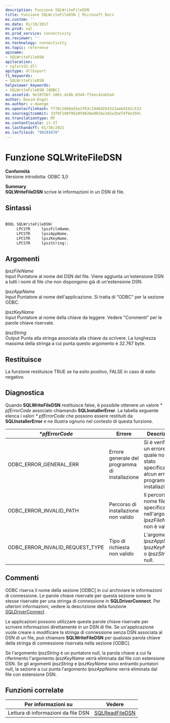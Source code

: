 ```yaml
---
description: Funzione SQLWriteFileDSN
title: Funzione SQLWriteFileDSN | Microsoft Docs
ms.custom: ''
ms.date: 01/19/2017
ms.prod: sql
ms.prod_service: connectivity
ms.reviewer: ''
ms.technology: connectivity
ms.topic: reference
apiname:
- SQLWriteFileDSN
apilocation:
- sqlsrv32.dll
apitype: dllExport
f1_keywords:
- SQLWriteFileDSN
helpviewer_keywords:
- SQLWriteFileDSN [ODBC]
ms.assetid: 9e18f56f-1061-416b-83d4-ffeec42ab5a9
author: David-Engel
ms.author: v-daenge
ms.openlocfilehash: f778c2669a55e3f63c1946d2b4323ae64242c533
ms.sourcegitcommit: 33f0f190f962059826e002be165a2bef4f9e350c
ms.translationtype: MT
ms.contentlocale: it-IT
ms.lasthandoff: 01/30/2021
ms.locfileid: "99191670"
---
```

# <a name="sqlwritefiledsn-function"></a>Funzione SQLWriteFileDSN
**Conformità**  
 Versione introdotta: ODBC 3,0  
  
 **Summary**  
 **SQLWriteFileDSN** scrive le informazioni in un DSN di file.  
  
## <a name="syntax"></a>Sintassi  
  
```cpp  
  
BOOL SQLWriteFileDSN(  
     LPCSTR     lpszFileName,  
     LPCSTR     lpszAppName,  
     LPCSTR     lpszKeyName,  
     LPCSTR     lpszString);  
```  
  
## <a name="arguments"></a>Argomenti  
 *lpszFileName*  
 Input Puntatore al nome del DSN del file. Viene aggiunta un'estensione DSN a tutti i nomi di file che non dispongono già di un'estensione DSN.  
  
 *lpszAppName*  
 Input Puntatore al nome dell'applicazione. Si tratta di "ODBC" per la sezione ODBC.  
  
 *lpszKeyName*  
 Input Puntatore al nome della chiave da leggere. Vedere "Commenti" per le parole chiave riservate.  
  
 *lpszString*  
 Output Punta alla stringa associata alla chiave da scrivere. La lunghezza massima della stringa a cui punta questo argomento è 32.767 byte.  
  
## <a name="returns"></a>Restituisce  
 La funzione restituisce TRUE se ha esito positivo, FALSE in caso di esito negativo.  
  
## <a name="diagnostics"></a>Diagnostica  
 Quando **SQLWriteFileDSN** restituisce false, è possibile ottenere un valore *\* pfErrorCode* associato chiamando **SQLInstallerError**. La tabella seguente elenca i valori *\* pfErrorCode* che possono essere restituiti da **SQLInstallerError** e ne illustra ognuno nel contesto di questa funzione.  
  
|*\*pfErrorCode*|Errore|Descrizione|  
|---------------------|-----------|-----------------|  
|ODBC_ERROR_GENERAL_ERR|Errore generale del programma di installazione|Si è verificato un errore per il quale non è stato specificato alcun errore di programma di installazione.|  
|ODBC_ERROR_INVALID_PATH|Percorso di installazione non valido|Il percorso del nome file specificato nell'argomento *lpszFileName* non è valido.|  
|ODBC_ERROR_INVALID_REQUEST_TYPE|Tipo di richiesta non valido|L'argomento *lpszAppName*, *lpszKeyName* o *lpszString* è null.|  
  
## <a name="comments"></a>Commenti  
 ODBC riserva il nome della sezione [ODBC] in cui archiviare le informazioni di connessione. Le parole chiave riservate per questa sezione sono le stesse riservate per una stringa di connessione in **SQLDriverConnect**. Per ulteriori informazioni, vedere la descrizione della funzione [SQLDriverConnect](../../../odbc/reference/syntax/sqldriverconnect-function.md) .  
  
 Le applicazioni possono utilizzare queste parole chiave riservate per scrivere informazioni direttamente in un DSN di file. Se un'applicazione vuole creare o modificare la stringa di connessione senza DSN associata al DSN di un file, può chiamare **SQLWriteFileDSN** per qualsiasi parola chiave della stringa di connessione riservata nella sezione [ODBC].  
  
 Se l'argomento *lpszString* è un puntatore null, la parola chiave a cui fa riferimento l'argomento *lpszKeyName* verrà eliminata dal file con estensione DSN. Se gli argomenti *lpszString* e *lpszKeyName* sono entrambi puntatori null, la sezione a cui punta l'argomento *lpszAppName* verrà eliminata dal file con estensione DSN.  
  
## <a name="related-functions"></a>Funzioni correlate  
  
|Per informazioni su|Vedere|  
|---------------------------|---------|  
|Lettura di informazioni da file DSN|[SQLReadFileDSN](../../../odbc/reference/syntax/sqlreadfiledsn-function.md)|

